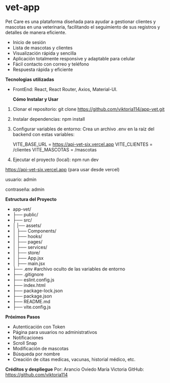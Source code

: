 # vet-app

Pet Care es una plataforma diseñada para ayudar a gestionar clientes y mascotas en una veterinaria, facilitando el seguimiento de sus registros y detalles de manera eficiente.

- Inicio de sesión
- Lista de mascotas y clientes
- Visualización rápida y sencilla
- Aplicación totalmente responsive y adaptable para celular
- Fácil contacto con correo y teléfono
- Respuesta rápida y eficiente


**Tecnologias utilizadas**

- FrontEnd:  React, React Router, Axios, Material-UI.
  

  **Cómo Instalar y Usar**
  
1. Clonar el repositorio: git clone https://github.com/viktoria114/app-vet.git

2. Instalar dependencias: npm install

3. Configurar variables de entorno: Crea un archivo .env en la raíz del backend con estas variables:
   
   VITE_BASE_URL = https://api-vet-six.vercel.app
VITE_CLIENTES = /clientes
VITE_MASCOTAS = /mascotas

4. Ejecutar el proyecto (local): npm run dev

https://api-vet-six.vercel.app (para usar desde vercel)

usuario: admin

contraseña: admin


**Estructura del Proyecto**

- app-vet/
- ├── public/
- ├── src/ 
- │ |── assets/
- │ ├── Components/
- │ ├── hooks/
- │ ├── pages/
- │ ├── services/
- │ ├── store/
- │ ├── App.jsx
- │ ├── main.jsx
- ├── .env #archivo oculto de las variables de entorno
- ├── .gitignore
- ├── eslint.config.js
- ├── index.html
- ├── package-lock.json
- ├── package.json
- ├── README.md
- ├── vite.config.js


**Próximos Pasos**
- Autenticación con Token
- Página para usuarios no administrativos
- Notificaciones
- Scroll Snap
- Modificación de mascotas
- Búsqueda por nombre
- Creación de citas medicas, vacunas, historial médico, etc.


**Créditos y despliegue**
Por: Arancio Oviedo María Victoria
GitHub: https://github.com/viktoria114

